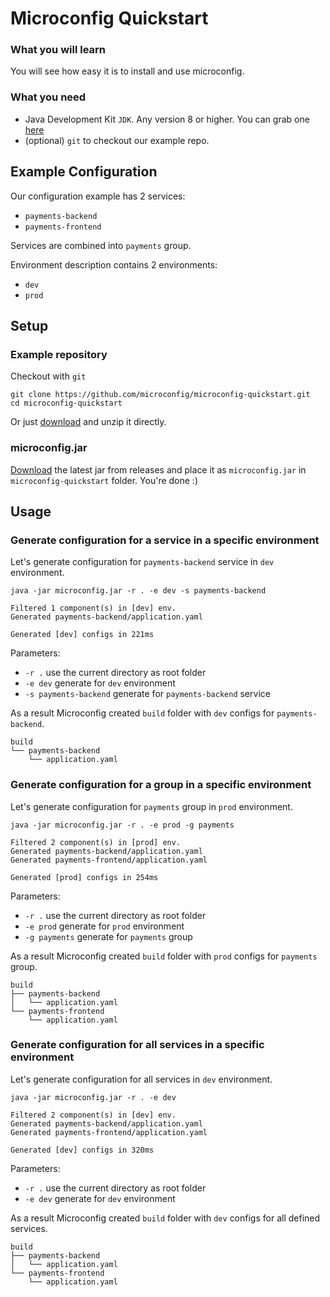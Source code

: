 # Microconfig Quickstart

### What you will learn
You will see how easy it is to install and use microconfig. 

### What you need
* Java Development Kit `JDK`. Any version 8 or higher. You can grab one [here](https://adoptopenjdk.net)
* (optional) `git` to checkout our example repo. 

## Example Configuration

Our configuration example has 2 services:
* `payments-backend` 
* `payments-frontend`

Services are combined into `payments` group.

Environment description contains 2 environments:
* `dev`
* `prod`

## Setup

### Example repository

Checkout with `git`
```shell script
git clone https://github.com/microconfig/microconfig-quickstart.git
cd microconfig-quickstart
```

Or just [download](https://github.com/microconfig/microconfig-quickstart/archive/master.zip) and unzip it directly.


### microconfig.jar 
[Download](https://github.com/microconfig/microconfig/releases) the latest jar from releases and place it as `microconfig.jar` in `microconfig-quickstart` folder. You're done :) 

## Usage

### Generate configuration for a service in a specific environment
Let's generate configuration for `payments-backend` service in `dev` environment.

```shell script
java -jar microconfig.jar -r . -e dev -s payments-backend

Filtered 1 component(s) in [dev] env.
Generated payments-backend/application.yaml

Generated [dev] configs in 221ms
```

Parameters: 
* `-r .` use the current directory as root folder
* `-e dev` generate for `dev` environment
* `-s payments-backend` generate for `payments-backend` service

As a result Microconfig created `build` folder with `dev` configs for `payments-backend`.
```
build
└── payments-backend
    └── application.yaml
```  

### Generate configuration for a group in a specific environment
Let's generate configuration for `payments` group in `prod` environment.

```shell script
java -jar microconfig.jar -r . -e prod -g payments

Filtered 2 component(s) in [prod] env.
Generated payments-backend/application.yaml
Generated payments-frontend/application.yaml

Generated [prod] configs in 254ms
```

Parameters: 
* `-r .` use the current directory as root folder
* `-e prod` generate for `prod` environment
* `-g payments` generate for `payments` group

As a result Microconfig created `build` folder with `prod` configs for `payments` group.
```
build
├── payments-backend
│   └── application.yaml
└── payments-frontend
    └── application.yaml
```  

### Generate configuration for all services in a specific environment
Let's generate configuration for all services in `dev` environment.

```shell script
java -jar microconfig.jar -r . -e dev

Filtered 2 component(s) in [dev] env.
Generated payments-backend/application.yaml
Generated payments-frontend/application.yaml

Generated [dev] configs in 320ms
```

Parameters: 
* `-r .` use the current directory as root folder
* `-e dev` generate for `dev` environment

As a result Microconfig created `build` folder with `dev` configs for all defined services.
```
build
├── payments-backend
│   └── application.yaml
└── payments-frontend
    └── application.yaml
```